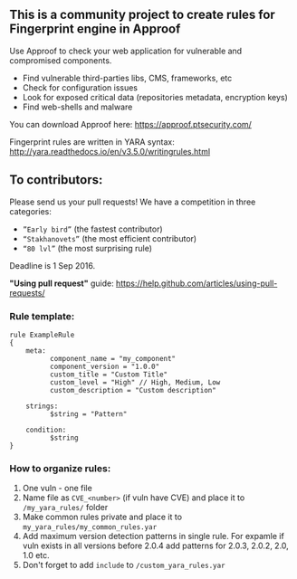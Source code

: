 ## This is a community project to create rules for Fingerprint engine in Approof
Use Approof to check your web application for vulnerable and compromised components.
* Find vulnerable third-parties libs, CMS, frameworks, etc
* Check for configuration issues
* Look for exposed critical data (repositories metadata, encryption keys)
* Find web-shells and malware

You can download Approof here: https://approof.ptsecurity.com/

Fingerprint rules are written in YARA syntax: http://yara.readthedocs.io/en/v3.5.0/writingrules.html

## To contributors:
Please send us your pull requests!
We have a competition in three categories:
* `”Early bird”` (the fastest contributor)
* `“Stakhanovets”` (the most efficient contributor)
* `“80 lvl”` (the most surprising rule)

Deadline is 1 Sep 2016.

**"Using pull request"** guide: https://help.github.com/articles/using-pull-requests/

### Rule template:
```
rule ExampleRule
{
    meta:
		  component_name = "my_component"
		  component_version = "1.0.0"
		  custom_title = "Custom Title"
		  custom_level = "High" // High, Medium, Low
		  custom_description = "Custom description"
 
    strings:
		  $string = "Pattern"
 
    condition:
		  $string
}
```
### How to organize rules:
1. One vuln - one file
2. Name file as `CVE_<number>` (if vuln have CVE) and place it to `/my_yara_rules/` folder
3. Make common rules private and place it to `my_yara_rules/my_common_rules.yar`
4. Add maximum version detection patterns in single rule. For expamle if vuln exists in all versions before 2.0.4 add patterns for 2.0.3, 2.0.2, 2.0, 1.0 etc.
5. Don't forget to add `include` to `/custom_yara_rules.yar`
